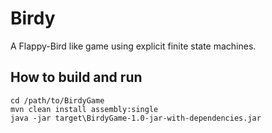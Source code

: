 # Birdy
A Flappy-Bird like game using explicit finite state machines.



## How to build and run
```
cd /path/to/BirdyGame
mvn clean install assembly:single
java -jar target\BirdyGame-1.0-jar-with-dependencies.jar
```

